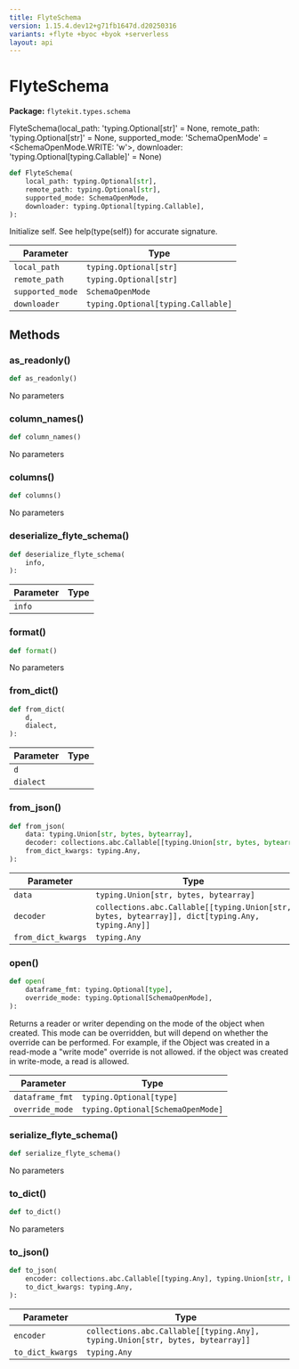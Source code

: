 ```yaml
---
title: FlyteSchema
version: 1.15.4.dev12+g71fb1647d.d20250316
variants: +flyte +byoc +byok +serverless
layout: api
---
```


# FlyteSchema

**Package:** `flytekit.types.schema`

FlyteSchema(local_path: 'typing.Optional[str]' = None, remote_path: 'typing.Optional[str]' = None, supported_mode: 'SchemaOpenMode' = <SchemaOpenMode.WRITE: 'w'>, downloader: 'typing.Optional[typing.Callable]' = None)


```python
def FlyteSchema(
    local_path: typing.Optional[str],
    remote_path: typing.Optional[str],
    supported_mode: SchemaOpenMode,
    downloader: typing.Optional[typing.Callable],
):
```
Initialize self.  See help(type(self)) for accurate signature.


| Parameter | Type |
|-|-|
| `local_path` | `typing.Optional[str]` |
| `remote_path` | `typing.Optional[str]` |
| `supported_mode` | `SchemaOpenMode` |
| `downloader` | `typing.Optional[typing.Callable]` |
## Methods

### as_readonly()

```python
def as_readonly()
```
No parameters
### column_names()

```python
def column_names()
```
No parameters
### columns()

```python
def columns()
```
No parameters
### deserialize_flyte_schema()

```python
def deserialize_flyte_schema(
    info,
):
```
| Parameter | Type |
|-|-|
| `info` |  |
### format()

```python
def format()
```
No parameters
### from_dict()

```python
def from_dict(
    d,
    dialect,
):
```
| Parameter | Type |
|-|-|
| `d` |  |
| `dialect` |  |
### from_json()

```python
def from_json(
    data: typing.Union[str, bytes, bytearray],
    decoder: collections.abc.Callable[[typing.Union[str, bytes, bytearray]], dict[typing.Any, typing.Any]],
    from_dict_kwargs: typing.Any,
):
```
| Parameter | Type |
|-|-|
| `data` | `typing.Union[str, bytes, bytearray]` |
| `decoder` | `collections.abc.Callable[[typing.Union[str, bytes, bytearray]], dict[typing.Any, typing.Any]]` |
| `from_dict_kwargs` | `typing.Any` |
### open()

```python
def open(
    dataframe_fmt: typing.Optional[type],
    override_mode: typing.Optional[SchemaOpenMode],
):
```
Returns a reader or writer depending on the mode of the object when created. This mode can be
overridden, but will depend on whether the override can be performed. For example, if the Object was
created in a read-mode a "write mode" override is not allowed.
if the object was created in write-mode, a read is allowed.



| Parameter | Type |
|-|-|
| `dataframe_fmt` | `typing.Optional[type]` |
| `override_mode` | `typing.Optional[SchemaOpenMode]` |
### serialize_flyte_schema()

```python
def serialize_flyte_schema()
```
No parameters
### to_dict()

```python
def to_dict()
```
No parameters
### to_json()

```python
def to_json(
    encoder: collections.abc.Callable[[typing.Any], typing.Union[str, bytes, bytearray]],
    to_dict_kwargs: typing.Any,
):
```
| Parameter | Type |
|-|-|
| `encoder` | `collections.abc.Callable[[typing.Any], typing.Union[str, bytes, bytearray]]` |
| `to_dict_kwargs` | `typing.Any` |
